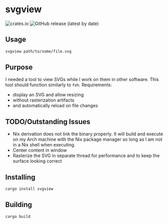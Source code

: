 # svgview
![crates.io](https://img.shields.io/crates/v/svgview.svg) 
![GitHub release (latest by date)](https://img.shields.io/github/v/release/sdedovic/svgview?color=green&style=plastic)

## Usage
```bash
svgview path/to/some/file.svg
```

## Purpose
I needed a tool to view SVGs while I work on them in other software. This tool should function similarly to `feh`. Requirements:
- display an SVG and allow resizing
- without rasterization artifacts
- and automatically reload on file changes

## TODO/Outstanding Issues
- Nix derivation does not link the binary properly. It will build and execute on my Arch machine with the Nix package manager so long as I am not in a Nix shell when executing.
- Center content in window
- Rasterize the SVG in separate thread for performance and to keep the surface looking correct

## Installing
```bash
cargo install svgview
```

## Building
```bash
cargo build
```
